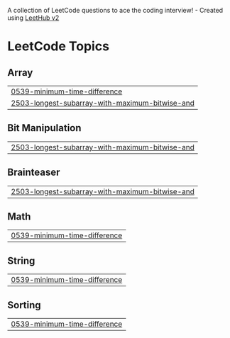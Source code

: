 A collection of LeetCode questions to ace the coding interview! - Created using [LeetHub v2](https://github.com/arunbhardwaj/LeetHub-2.0)
<!---LeetCode Topics Start-->
# LeetCode Topics
## Array
|  |
| ------- |
| [0539-minimum-time-difference](https://github.com/sakthivaishnavi/Leetcode/tree/master/0539-minimum-time-difference) |
| [2503-longest-subarray-with-maximum-bitwise-and](https://github.com/sakthivaishnavi/Leetcode/tree/master/2503-longest-subarray-with-maximum-bitwise-and) |
## Bit Manipulation
|  |
| ------- |
| [2503-longest-subarray-with-maximum-bitwise-and](https://github.com/sakthivaishnavi/Leetcode/tree/master/2503-longest-subarray-with-maximum-bitwise-and) |
## Brainteaser
|  |
| ------- |
| [2503-longest-subarray-with-maximum-bitwise-and](https://github.com/sakthivaishnavi/Leetcode/tree/master/2503-longest-subarray-with-maximum-bitwise-and) |
## Math
|  |
| ------- |
| [0539-minimum-time-difference](https://github.com/sakthivaishnavi/Leetcode/tree/master/0539-minimum-time-difference) |
## String
|  |
| ------- |
| [0539-minimum-time-difference](https://github.com/sakthivaishnavi/Leetcode/tree/master/0539-minimum-time-difference) |
## Sorting
|  |
| ------- |
| [0539-minimum-time-difference](https://github.com/sakthivaishnavi/Leetcode/tree/master/0539-minimum-time-difference) |
<!---LeetCode Topics End-->